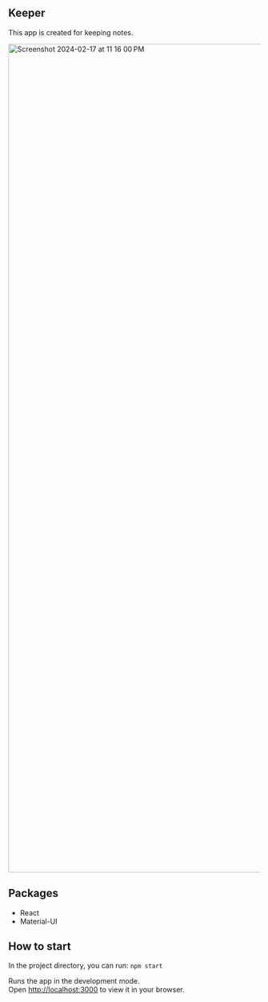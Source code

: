 Keeper
---
This app is created for keeping notes. 

<img width="1654" alt="Screenshot 2024-02-17 at 11 16 00 PM" src="https://github.com/GuningShen/keeper/assets/77816197/7015dfbe-2b1b-48b7-9980-12dd76ff197a">

Packages
---
- React
- Material-UI
  
How to start
---
In the project directory, you can run: `npm start`

Runs the app in the development mode.\
Open [http://localhost:3000](http://localhost:3000) to view it in your browser.
